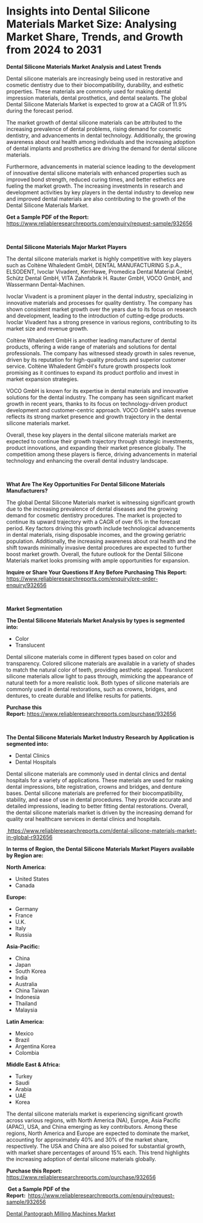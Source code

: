 <p><h1>Insights into Dental Silicone Materials Market Size: Analysing Market Share, Trends, and Growth from 2024 to 2031</h1></p><p><strong>Dental Silicone Materials Market Analysis and Latest Trends</strong></p>
<p><p>Dental silicone materials are increasingly being used in restorative and cosmetic dentistry due to their biocompatibility, durability, and esthetic properties. These materials are commonly used for making dental impression materials, dental prosthetics, and dental sealants. The global Dental Silicone Materials Market is expected to grow at a CAGR of 11.9% during the forecast period.</p><p>The market growth of dental silicone materials can be attributed to the increasing prevalence of dental problems, rising demand for cosmetic dentistry, and advancements in dental technology. Additionally, the growing awareness about oral health among individuals and the increasing adoption of dental implants and prosthetics are driving the demand for dental silicone materials. </p><p>Furthermore, advancements in material science leading to the development of innovative dental silicone materials with enhanced properties such as improved bond strength, reduced curing times, and better esthetics are fueling the market growth. The increasing investments in research and development activities by key players in the dental industry to develop new and improved dental materials are also contributing to the growth of the Dental Silicone Materials Market.</p></p>
<p><strong>Get a Sample PDF of the Report:&nbsp;</strong> <a href="https://www.reliableresearchreports.com/enquiry/request-sample/932656">https://www.reliableresearchreports.com/enquiry/request-sample/932656</a></p>
<p>&nbsp;</p>
<p><strong>Dental Silicone Materials Major Market Players</strong></p>
<p><p>The dental silicone materials market is highly competitive with key players such as Coltène Whaledent GmbH, DENTAL MANUFACTURING S.p.A., ELSODENT, Ivoclar Vivadent, KerrHawe, Promedica Dental Material GmbH, Schütz Dental GmbH, VITA Zahnfabrik H. Rauter GmbH, VOCO GmbH, and Wassermann Dental-Machinen.</p><p>Ivoclar Vivadent is a prominent player in the dental industry, specializing in innovative materials and processes for quality dentistry. The company has shown consistent market growth over the years due to its focus on research and development, leading to the introduction of cutting-edge products. Ivoclar Vivadent has a strong presence in various regions, contributing to its market size and revenue growth.</p><p>Coltène Whaledent GmbH is another leading manufacturer of dental products, offering a wide range of materials and solutions for dental professionals. The company has witnessed steady growth in sales revenue, driven by its reputation for high-quality products and superior customer service. Coltène Whaledent GmbH's future growth prospects look promising as it continues to expand its product portfolio and invest in market expansion strategies.</p><p>VOCO GmbH is known for its expertise in dental materials and innovative solutions for the dental industry. The company has seen significant market growth in recent years, thanks to its focus on technology-driven product development and customer-centric approach. VOCO GmbH's sales revenue reflects its strong market presence and growth trajectory in the dental silicone materials market.</p><p>Overall, these key players in the dental silicone materials market are expected to continue their growth trajectory through strategic investments, product innovations, and expanding their market presence globally. The competition among these players is fierce, driving advancements in material technology and enhancing the overall dental industry landscape.</p></p>
<p>&nbsp;</p>
<p><strong>What Are The Key Opportunities For Dental Silicone Materials Manufacturers?</strong></p>
<p><p>The global Dental Silicone Materials market is witnessing significant growth due to the increasing prevalence of dental diseases and the growing demand for cosmetic dentistry procedures. The market is projected to continue its upward trajectory with a CAGR of over 6% in the forecast period. Key factors driving this growth include technological advancements in dental materials, rising disposable incomes, and the growing geriatric population. Additionally, the increasing awareness about oral health and the shift towards minimally invasive dental procedures are expected to further boost market growth. Overall, the future outlook for the Dental Silicone Materials market looks promising with ample opportunities for expansion.</p></p>
<p><strong>Inquire or Share Your Questions If Any Before Purchasing This Report:</strong> <a href="https://www.reliableresearchreports.com/enquiry/pre-order-enquiry/932656">https://www.reliableresearchreports.com/enquiry/pre-order-enquiry/932656</a></p>
<p>&nbsp;</p>
<p><strong>Market Segmentation</strong></p>
<p><strong>The Dental Silicone Materials Market Analysis by types is segmented into:</strong></p>
<p><ul><li>Color</li><li>Translucent</li></ul></p>
<p><p>Dental silicone materials come in different types based on color and transparency. Colored silicone materials are available in a variety of shades to match the natural color of teeth, providing aesthetic appeal. Translucent silicone materials allow light to pass through, mimicking the appearance of natural teeth for a more realistic look. Both types of silicone materials are commonly used in dental restorations, such as crowns, bridges, and dentures, to create durable and lifelike results for patients.</p></p>
<p><strong>Purchase this Report:&nbsp;</strong><a href="https://www.reliableresearchreports.com/purchase/932656">https://www.reliableresearchreports.com/purchase/932656</a></p>
<p>&nbsp;</p>
<p><strong>The Dental Silicone Materials Market Industry Research by Application is segmented into:</strong></p>
<p><ul><li>Dental Clinics</li><li>Dental Hospitals</li></ul></p>
<p><p>Dental silicone materials are commonly used in dental clinics and dental hospitals for a variety of applications. These materials are used for making dental impressions, bite registration, crowns and bridges, and denture bases. Dental silicone materials are preferred for their biocompatibility, stability, and ease of use in dental procedures. They provide accurate and detailed impressions, leading to better fitting dental restorations. Overall, the dental silicone materials market is driven by the increasing demand for quality oral healthcare services in dental clinics and hospitals.</p></p>
<p><a href="https://www.reliableresearchreports.com/dental-silicone-materials-market-in-global-r932656">&nbsp;https://www.reliableresearchreports.com/dental-silicone-materials-market-in-global-r932656</a></p>
<p><strong>In terms of Region, the Dental Silicone Materials Market Players available by Region are:</strong></p>
<p>
    <p> <strong> North America: </strong>
        <ul>
            <li>United States</li>
            <li>Canada</li>
        </ul>
        </p> 
    <p> <strong> Europe: </strong>
        <ul>
            <li>Germany</li>
            <li>France</li>
            <li>U.K.</li>
            <li>Italy</li>
            <li>Russia</li>
        </ul>
        </p> 
    <p> <strong> Asia-Pacific: </strong>
        <ul>
            <li>China</li>
            <li>Japan</li>
            <li>South Korea</li>
            <li>India</li>
            <li>Australia</li>
            <li>China Taiwan</li>
            <li>Indonesia</li>
            <li>Thailand</li>
            <li>Malaysia</li>
        </ul>
        </p> 
    <p> <strong> Latin America: </strong>
        <ul>
            <li>Mexico</li>
            <li>Brazil</li>
            <li>Argentina Korea</li>
            <li>Colombia</li>
        </ul>
        </p> 
    <p> <strong> Middle East & Africa: </strong>
        <ul>
            <li>Turkey</li>
            <li>Saudi</li>
            <li>Arabia</li>
            <li>UAE</li>
            <li>Korea</li>
        </ul>
    </p>
    </p>
<p><p>The dental silicone materials market is experiencing significant growth across various regions, with North America (NA), Europe, Asia Pacific (APAC), USA, and China emerging as key contributors. Among these regions, North America and Europe are expected to dominate the market, accounting for approximately 40% and 30% of the market share, respectively. The USA and China are also poised for substantial growth, with market share percentages of around 15% each. This trend highlights the increasing adoption of dental silicone materials globally.</p></p>
<p><strong>Purchase this Report: </strong><a href="https://www.reliableresearchreports.com/purchase/932656">https://www.reliableresearchreports.com/purchase/932656</a></p>
<p>&nbsp;<strong>Get a Sample PDF of the Report:&nbsp;&nbsp;</strong><a href="https://www.reliableresearchreports.com/enquiry/request-sample/932656">https://www.reliableresearchreports.com/enquiry/request-sample/932656</a></p>
<p><strong></strong></p>
<p><p><a href="https://github.com/mabutironaldo/Market-Research-Report-List-4/blob/main/dental-pantograph-milling-machines-market.md">Dental Pantograph Milling Machines Market</a></p></p>